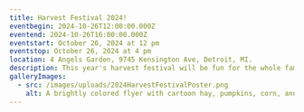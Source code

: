 ```yaml
---
title: Harvest Festival 2024!
eventbegin: 2024-10-26T12:00:00.000Z
eventend: 2024-10-26T16:00:00.000Z
eventstart: October 26, 2024 at 12 pm
eventstop: October 26, 2024 at 4 pm
location: 4 Angels Garden, 9745 Kensington Ave, Detroit, MI.
description: This year's harvest festival will be fun for the whole family! We have trick or treat gift bags, a hay display, vendors, and more! If you'd like to volunteer or be a vendor, contact us as yorkshirewoodsneighborhood@gmail.com
galleryImages:
  - src: /images/uploads/2024HarvestFestivalPoster.png
    alt: A brightly colored flyer with cartoon hay, pumpkins, corn, and jack-o-lanterns. Flyer advertises the harvest festival being held on October 26 from 12pm - 4pm at 9745 Kensington Ave.
---
```

